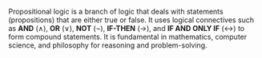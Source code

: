 Propositional logic is a branch of logic that deals with statements (propositions) that are either true or false. It uses logical connectives such as **AND** (∧), **OR** (∨), **NOT** (¬), **IF-THEN** (→), and **IF AND ONLY IF** (↔) to form compound statements. It is fundamental in mathematics, computer science, and philosophy for reasoning and problem-solving.